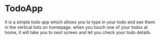 # TodoApp
It is a simple todo app which allows you to type in your todo and see them in the vertical lists on homepage. when you touch one of your todos at home, it will take you to next screen and let you check your todo details.
